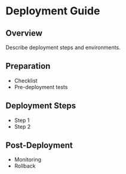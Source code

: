 # Deployment Guide

## Overview
Describe deployment steps and environments.

## Preparation
- Checklist
- Pre-deployment tests

## Deployment Steps
- Step 1
- Step 2

## Post-Deployment
- Monitoring
- Rollback
